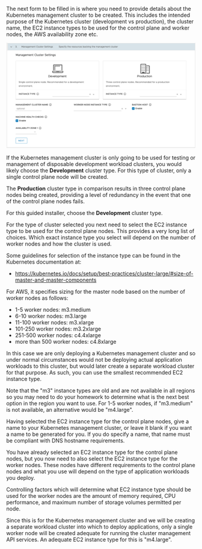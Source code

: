 The next form to be filled in is where you need to provide details about the Kubernetes management cluster to be created. This includes the intended purpose of the Kubernetes cluster (development vs production), the cluster name, the EC2 instance types to be used for the control plane and worker nodes, the AWS availability zone etc.

![](management-cluster-form.png)

If the Kubernetes management cluster is only going to be used for testing or management of disposable development workload clusters, you would likely choose the **Development** cluster type. For this type of cluster, only a single control plane node will be created.

The **Production** cluster type in comparison results in three control plane nodes being created, providing a level of redundancy in the event that one of the control plane nodes fails.

For this guided installer, choose the **Development** cluster type.

For the type of cluster selected you next need to select the EC2 instance type to be used for the control plane nodes. This provides a very long list of choices. Which exact instance type you select will depend on the number of worker nodes and how the cluster is used.

Some guidelines for selection of the instance type can be found in the Kubernetes documentation at:

* https://kubernetes.io/docs/setup/best-practices/cluster-large/#size-of-master-and-master-components

For AWS, it specifies sizing for the master node based on the number of worker nodes as follows:

* 1-5 worker nodes: m3.medium
* 6-10 worker nodes: m3.large
* 11-100 worker nodes: m3.xlarge
* 101-250 worker nodes: m3.2xlarge
* 251-500 worker nodes: c4.4xlarge
* more than 500 worker nodes: c4.8xlarge

In this case we are only deploying a Kubernetes management cluster and so under normal circumstances would not be deploying actual application workloads to this cluster, but would later create a separate workload cluster for that purpose. As such, you can use the smallest recommended EC2 instance type.

Note that the "m3" instance types are old and are not available in all regions so you may need to do your homework to determine what is the next best option in the region you want to use. For 1-5 worker nodes, if "m3.medium" is not available, an alternative would be "m4.large".

Having selected the EC2 instance type for the control plane nodes, give a name to your Kubernetes management cluster, or leave it blank if you want a name to be generated for you. If you do specify a name, that name must be compliant with DNS hostname requirements.

You have already selected an EC2 instance type for the control plane nodes, but you now need to also select the EC2 instance type for the worker nodes. These nodes have different requirements to the control plane nodes and what you use will depend on the type of application workloads you deploy.

Controlling factors which will determine what EC2 instance type should be used for the worker nodes are the amount of memory required, CPU performance, and maximum number of storage volumes permitted per node.

Since this is for the Kubernetes management cluster and we will be creating a separate workload cluster into which to deploy applications, only a single worker node will be created adequate for running the cluster management API services. An adequate EC2 instance type for this is "m4.large".
